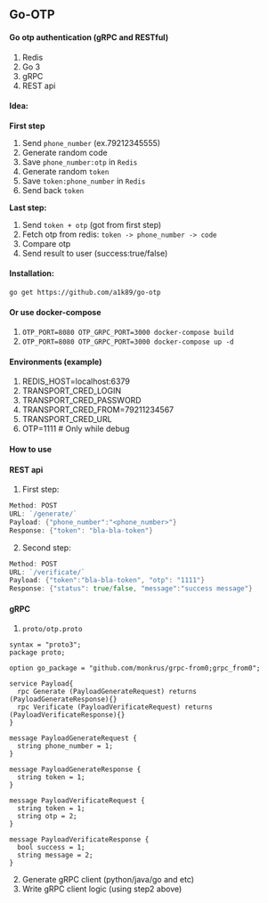 ## Go-OTP
#### Go otp authentication (gRPC and RESTful)

1. Redis
2. Go 3
3. gRPC 
4. REST api

#### Idea:
**First step**
1. Send `phone_number` (ex.79212345555)
2. Generate random code
3. Save `phone_number:otp` in `Redis`
4. Generate random `token`
5. Save `token:phone_number` in `Redis`
6. Send back `token`

**Last step:**
1. Send `token + otp` (got from first step)
2. Fetch otp from redis: `token -> phone_number -> code`
3. Compare otp
4. Send result to user (success:true/false)

#### Installation:
`go get https://github.com/a1k89/go-otp`

#### Or use docker-compose
1. `OTP_PORT=8080 OTP_GRPC_PORT=3000 docker-compose build`
2. `OTP_PORT=8080 OTP_GRPC_PORT=3000 docker-compose up -d`

#### Environments (example)

1. REDIS_HOST=localhost:6379
2. TRANSPORT_CRED_LOGIN
3. TRANSPORT_CRED_PASSWORD
4. TRANSPORT_CRED_FROM=79211234567
5. TRANSPORT_CRED_URL
6. OTP=1111 # Only while debug

#### How to use 
#### REST api
1. First step:
```GO
Method: POST
URL: `/generate/`
Payload: {"phone_number":"<phone_number>"}
Response: {"token": "bla-bla-token"}
```
2. Second step:
```GO
Method: POST
URL: `/verificate/` 
Payload: {"token":"bla-bla-token", "otp": "1111"}
Response: {"status": true/false, "message":"success message"}
```
#### gRPC
1. `proto/otp.proto`
```
syntax = "proto3";
package proto;

option go_package = "github.com/monkrus/grpc-from0;grpc_from0";

service Payload{
  rpc Generate (PayloadGenerateRequest) returns (PayloadGenerateResponse){}
  rpc Verificate (PayloadVerificateRequest) returns (PayloadVerificateResponse){}
}

message PayloadGenerateRequest {
  string phone_number = 1;
}

message PayloadGenerateResponse {
  string token = 1;
}

message PayloadVerificateRequest {
  string token = 1;
  string otp = 2;
}

message PayloadVerificateResponse {
  bool success = 1;
  string message = 2;
}
```
2. Generate gRPC client (python/java/go and etc)
3. Write gRPC client logic (using step2 above)


